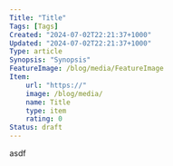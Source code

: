 ```yaml
---
Title: "Title"
Tags: [Tags]
Created: "2024-07-02T22:21:37+1000"
Updated: "2024-07-02T22:21:37+1000"
Type: article
Synopsis: "Synopsis"
FeatureImage: /blog/media/FeatureImage
Item:
    url: "https://"
    image: /blog/media/
    name: Title
    type: item
    rating: 0
Status: draft
---
```

asdf